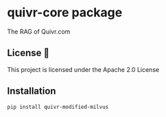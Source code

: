# quivr-core package

The RAG of Quivr.com

## License 📄

This project is licensed under the Apache 2.0 License

## Installation

```bash
pip install quivr-modified-milvus
```




